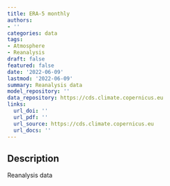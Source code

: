 ```yaml
---
title: ERA-5 monthly
authors:
- ''
categories: data
tags:
- Atmosphere
- Reanalysis
draft: false
featured: false
date: '2022-06-09'
lastmod: '2022-06-09'
summary: Reanalysis data
model_repository: ''
data_repository: https://cds.climate.copernicus.eu
links:
  url_doi: ''
  url_pdf: ''
  url_source: https://cds.climate.copernicus.eu
  url_docs: ''
---
```


## Description

Reanalysis data

